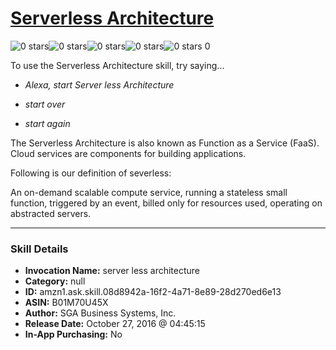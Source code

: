 # [Serverless Architecture](http://alexa.amazon.com/#skills/amzn1.ask.skill.08d8942a-16f2-4a71-8e89-28d270ed6e13)
![0 stars](../../images/ic_star_border_black_18dp_1x.png)![0 stars](../../images/ic_star_border_black_18dp_1x.png)![0 stars](../../images/ic_star_border_black_18dp_1x.png)![0 stars](../../images/ic_star_border_black_18dp_1x.png)![0 stars](../../images/ic_star_border_black_18dp_1x.png) 0

To use the Serverless Architecture skill, try saying...

* *Alexa, start Server less Architecture*

* *start over*

* *start again*

The Serverless Architecture is also known as Function as a Service (FaaS). Cloud services are components for building applications.

Following is our definition of severless: 

An on-demand scalable compute service,
running a stateless small function,
triggered by an event, 
billed only for resources used,
operating on abstracted servers.

***

### Skill Details

* **Invocation Name:** server less architecture
* **Category:** null
* **ID:** amzn1.ask.skill.08d8942a-16f2-4a71-8e89-28d270ed6e13
* **ASIN:** B01M70U45X
* **Author:** SGA Business Systems, Inc.
* **Release Date:** October 27, 2016 @ 04:45:15
* **In-App Purchasing:** No
